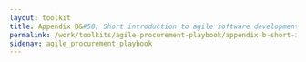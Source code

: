 ```yaml
---
layout: toolkit
title: Appendix B&#58; Short introduction to agile software development
permalink: /work/toolkits/agile-procurement-playbook/appendix-b-short-introduction-to-agile-software-development/
sidenav: agile_procurement_playbook
---
```

